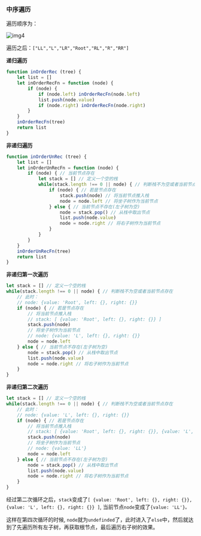 ### 中序遍历

遍历顺序为：

![img4](https://hexo-blog-1256114407.cos.ap-shenzhen-fsi.myqcloud.com/binaryTree4.png)

遍历之后：`["LL","L","LR","Root","RL","R","RR"]`

**递归遍历**

```javascript
function inOrderRec (tree) {
    let list = []
    let inOrderRecFn = function (node) {
        if (node) {
            if (node.left) inOrderRecFn(node.left)
            list.push(node.value)
            if (node.right) inOrderRecFn(node.right)
        }
    }
    inOrderRecFn(tree)
    return list
}
```

**非递归遍历**

```javascript
function inOrderUnRec (tree) {
    let list = []
    let inOrderUnRecFn = function (node) {
        if (node) { // 当前节点存在
            let stack = [] // 定义一个空的栈
            while(stack.length !== 0 || node) { // 判断栈不为空或者当前节点存在
                if (node) { // 若是节点存在
                    stack.push(node) // 将当前节点推入栈
                    node = node.left // 将坐子树作为当前节点
                } else { // 当前节点不存在(左子树为空)
                    node = stack.pop() // 从栈中取出节点
                    list.push(node.value)
                    node = node.right // 将右子树作为当前节点
                }
            }
        }
    }
    inOrderUnRecFn(tree)
    return list
}
```

**非递归第一次遍历**

```javascript
let stack = [] // 定义一个空的栈
while(stack.length !== 0 || node) { // 判断栈不为空或者当前节点存在
    // 此时：
    // node: {value: 'Root', left: {}, right: {}}
    if (node) { // 若是节点存在
        // 将当前节点推入栈
        // stack: [ {value: 'Root', left: {}, right: {}} ]
        stack.push(node)
        // 将坐子树作为当前节点
        // node: {value: 'L', left: {}, right: {}}
        node = node.left
    } else { // 当前节点不存在(左子树为空)
        node = stack.pop() // 从栈中取出节点
        list.push(node.value)
        node = node.right // 将右子树作为当前节点
    }
}
```

**非递归第二次遍历**

```javascript
let stack = [] // 定义一个空的栈
while(stack.length !== 0 || node) { // 判断栈不为空或者当前节点存在
    // 此时：
    // node: {value: 'L', left: {}, right: {}}
    if (node) { // 若是节点存在
        // 将当前节点推入栈
        // stack: [ {value: 'Root', left: {}, right: {}}, {value: 'L', left: {}, right: {}} ]
        stack.push(node)
        // 将坐子树作为当前节点
        // node: {value: 'LL'}
        node = node.left
    } else { // 当前节点不存在(左子树为空)
        node = stack.pop() // 从栈中取出节点
        list.push(node.value)
        node = node.right // 将右子树作为当前节点
    }
}
```

经过第二次循环之后，`stack`变成了`[ {value: 'Root', left: {}, right: {}}, {value: 'L', left: {}, right: {}} ]`, 当前节点`node`变成了`{value: 'LL'}。`

这样在第四次循环的时候, `node`就为`undefinded`了，此时进入了`else`中，然后就达到了先遍历所有左子树，再获取根节点，最后遍历右子树的效果。